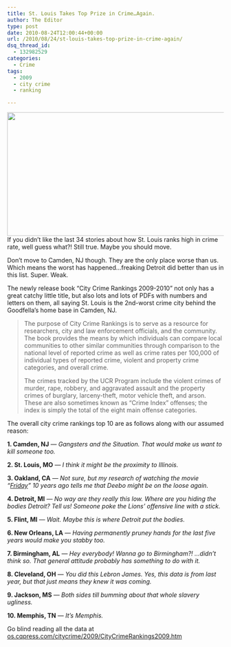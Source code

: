```yaml
---
title: St. Louis Takes Top Prize in Crime…Again.
author: The Editor
type: post
date: 2010-08-24T12:00:44+00:00
url: /2010/08/24/st-louis-takes-top-prize-in-crime-again/
dsq_thread_id:
  - 132982529
categories:
  - Crime
tags:
  - 2009
  - city crime
  - ranking

---
```

[<img class="aligncenter size-full wp-image-6410" title="GTA4_crime" src="http://media.punchingkitty.com/wordpress/2010/08/GTA4_crime.jpeg" alt="" width="600" height="287" />][1]If you didn&#8217;t like the last 34 stories about how St. Louis ranks high in crime rate, well guess what?! Still true. Maybe you should move.

Don&#8217;t move to Camden, NJ though. They are the only place worse than us. Which means the worst has happened&#8230;freaking Detroit did better than us in this list. Super. Weak.

The newly release book &#8220;City Crime Rankings 2009-2010&#8221; not only has a great catchy little title, but also lots and lots of PDFs with numbers and letters on them, all saying St. Louis is the 2nd-worst crime city behind the Goodfella&#8217;s home base in Camden, NJ.

> The purpose of City Crime Rankings is to serve as a resource for researchers, city and law enforcement officials, and the community. The book provides the means by which individuals can compare local communities to other similar communities through comparison to the national level of reported crime as well as crime rates per 100,000 of individual types of reported crime, violent and property crime categories, and overall crime.
> 
> The crimes tracked by the UCR Program include the violent crimes of murder, rape, robbery, and aggravated assault and the property crimes of burglary, larceny-theft, motor vehicle theft, and arson. These are also sometimes known as “Crime Index” offenses; the index is simply the total of the eight main offense categories.

The overall city crime rankings top 10 are as follows along with our assumed reason:

**1. Camden, NJ** _&#8212; Gangsters and the Situation. That would make us want to kill someone too._

**2. St. Louis, MO** _&#8212; I think it might be the proximity to Illinois._

**3. Oakland, CA** _&#8212; Not sure, but my research of watching the movie &#8220;<a href="http://www.imdb.com/title/tt0113118/" target="_blank">Friday</a>&#8221; 10 years ago tells me that Deebo might be on the loose again._

**4. Detroit, MI** _&#8212; No way are they really this low. Where are you hiding the bodies Detroit? Tell us! Someone poke the Lions&#8217; offensive line with a stick._

**5. Flint, MI** _&#8212; Wait. Maybe this is where Detroit put the bodies._

**6. New Orleans, LA** _&#8212; Having permanently pruney hands for the last five years would make you stabby too._

**7. Birmingham, AL** _&#8212; Hey everybody! Wanna go to Birmingham?! &#8230;didn&#8217;t think so. That general attitude probably has something to do with it._

**8. Cleveland, OH** _&#8212; You did this Lebron James. Yes, this data is from last year, but that just means they knew it was coming._

**9. Jackson, MS** _&#8212; Both sides till bumming about that whole slavery ugliness._

**10. Memphis, TN** &#8212; _It&#8217;s Memphis._ 

Go blind reading all the data at <a href="http://os.cqpress.com/citycrime/2009/CityCrimeRankings2009.htm" target="_blank">os.cqpress.com/citycrime/2009/CityCrimeRankings2009.htm</a>

 [1]: http://media.punchingkitty.com/wordpress/2010/08/GTA4_crime.jpeg